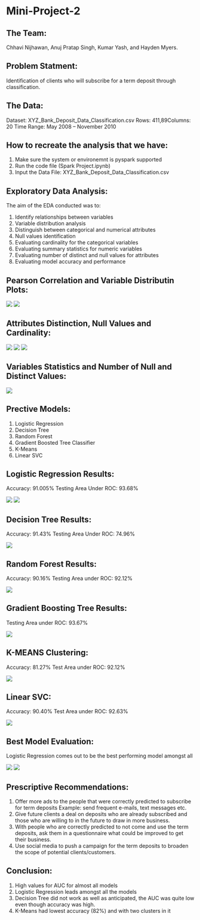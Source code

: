 # Mini-Project-2

## The Team: 
Chhavi Nijhawan, Anuj Pratap Singh, Kumar Yash, and Hayden Myers.

## Problem Statment: 
Identification of clients who will subscribe for a term deposit through classification.

## The Data:
Dataset: XYZ_Bank_Deposit_Data_Classification.csv​
Rows: 411,89​
Columns: 20​
Time Range: May 2008 – November 2010

## How to recreate the analysis that we have:
1. Make sure the system or environemnt is pyspark supported 
2. Run the code file (Spark Project.ipynb) 
3. Input the Data File: XYZ_Bank_Deposit_Data_Classification.csv


## Exploratory Data Analysis:
The aim of the EDA conducted was to:​
1. Identify relationships between variables​
2. Variable distribution analysis​
3. Distinguish between categorical and numerical attributes​
4. Null values identification​
5. Evaluating cardinality for the categorical variables​
6. Evaluating summary statistics for numeric variables​
7. Evaluating number of distinct and null values for attributes
8. Evaluating model accuracy and performance

## Pearson Correlation and Variable Distributin Plots:
![](1.jpg)
![](2.jpg)
## Attributes Distinction, Null Values and Cardinality:
![](3.jpg)
![](4.jpg)
![](5.jpg)
## Variables Statistics and Number of Null and Distinct Values:
![](6.jpg)
## Prective Models:
1. Logistic Regression​
2. Decision Tree​
3. Random Forest ​
4. Gradient Boosted Tree Classifier​
5. K-Means​
6. Linear SVC 

## Logistic Regression Results:
Accuracy: 91.005%
Testing Area Under ROC: 93.68%

![](8.jpg)
![](7.jpg)

## Decision Tree Results:
Accuracy: 91.43%
Testing Area Under ROC: 74.96%

![](9.jpg)

## Random Forest Results:
Accuracy: 90.16%
Testing Area under ROC: 92.12%

![](10.jpg)

## Gradient Boosting Tree Results:
Testing Area under ROC: 93.67%

![](11.jpg)

## K-MEANS Clustering:
Accuracy: 81.27%
Test Area under ROC: 92.12%

![](12.jpg)

## Linear SVC:
Accuracy: 90.40%
Test Area under ROC: 92.63%

![](13.jpg)

## Best Model Evaluation:
Logistic Regression comes out to be the best performing model amongst all

![](15.jpg)
![](14.jpg)

## Prescriptive Recommendations:

1. Offer more ads to the people that were correctly predicted to subscribe for term deposits​
Example:  send frequent e-mails, text messages etc.
2. Give future clients a deal on deposits who are already subscribed and those who are willing to in the future to draw in more business. ​
3. With people who are correctly predicted to not come and use the term deposits, ask them in a questionnaire what could be improved to get their business. 
4. Use social media to push a campaign for the term deposits to broaden the scope of potential clients/customers. 

## Conclusion:

1. High values for AUC for almost all models
2. Logistic Regression leads amongst all the models
3. Decision Tree did not work as well as anticipated, the AUC was quite low even though accuracy was high.
4. K-Means had lowest accuracy (82%) and with two clusters in it
